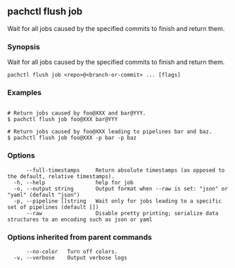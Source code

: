 ## pachctl flush job

Wait for all jobs caused by the specified commits to finish and return them.

### Synopsis

Wait for all jobs caused by the specified commits to finish and return them.

```
pachctl flush job <repo>@<branch-or-commit> ... [flags]
```

### Examples

```

# Return jobs caused by foo@XXX and bar@YYY.
$ pachctl flush job foo@XXX bar@YYY

# Return jobs caused by foo@XXX leading to pipelines bar and baz.
$ pachctl flush job foo@XXX -p bar -p baz
```

### Options

```
      --full-timestamps     Return absolute timestamps (as opposed to the default, relative timestamps).
  -h, --help                help for job
  -o, --output string       Output format when --raw is set: "json" or "yaml" (default "json")
  -p, --pipeline []string   Wait only for jobs leading to a specific set of pipelines (default [])
      --raw                 Disable pretty printing; serialize data structures to an encoding such as json or yaml
```

### Options inherited from parent commands

```
      --no-color   Turn off colors.
  -v, --verbose    Output verbose logs
```
